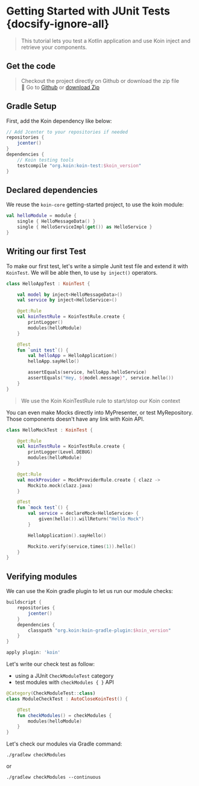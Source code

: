 
# Getting Started with JUnit Tests {docsify-ignore-all}

> This tutorial lets you test a Kotlin application and use Koin inject and retrieve your components.

## Get the code

> Checkout the project directly on Github or download the zip file <br>
> 🚀 Go to [Github](https://github.com/InsertKoinIO/getting-started-koin-core) or [download Zip](https://github.com/InsertKoinIO/getting-started-koin-core/archive/master.zip)

## Gradle Setup

First, add the Koin dependency like below:

```groovy
// Add Jcenter to your repositories if needed
repositories {
    jcenter()
}
dependencies {
    // Koin testing tools
    testcompile "org.koin:koin-test:$koin_version"
}
```

## Declared dependencies

We reuse the `koin-core` getting-started project, to use the koin module:

```kotlin
val helloModule = module {
    single { HelloMessageData() }
    single { HelloServiceImpl(get()) as HelloService }
}
```

## Writing our first Test

To make our first test, let's write a simple Junit test file and extend it with `KoinTest`. We will be able then, to use `by inject()` operators.

```kotlin
class HelloAppTest : KoinTest {

    val model by inject<HelloMessageData>()
    val service by inject<HelloService>()

    @get:Rule
    val koinTestRule = KoinTestRule.create {
        printLogger()
        modules(helloModule)
    }

    @Test
    fun `unit test`() {
        val helloApp = HelloApplication()
        helloApp.sayHello()

        assertEquals(service, helloApp.helloService)
        assertEquals("Hey, ${model.message}", service.hello())
    }
}
```

> We use the Koin KoinTestRule rule to start/stop our Koin context

You can even make Mocks directly into MyPresenter, or test MyRepository. Those components doesn't have any link with Koin API.

```kotlin
class HelloMockTest : KoinTest {

    @get:Rule
    val koinTestRule = KoinTestRule.create {
        printLogger(Level.DEBUG)
        modules(helloModule)
    }

    @get:Rule
    val mockProvider = MockProviderRule.create { clazz ->
        Mockito.mock(clazz.java)
    }

    @Test
    fun `mock test`() {
        val service = declareMock<HelloService> {
            given(hello()).willReturn("Hello Mock")
        }

        HelloApplication().sayHello()

        Mockito.verify(service,times(1)).hello()
    }
}
```

## Verifying modules

We can use the Koin gradle plugin to let us run our module checks:

```gradle
buildscript {
    repositories {
        jcenter()
    }
    dependencies {
        classpath "org.koin:koin-gradle-plugin:$koin_version"
    }
}

apply plugin: 'koin'
```

Let's write our check test as follow:
- using a JUnit `CheckModuleTest` category
- test modules with `checkModules { }` API

```kotlin
@Category(CheckModuleTest::class)
class ModuleCheckTest : AutoCloseKoinTest() {

    @Test
    fun checkModules() = checkModules {
        modules(helloModule)
    }
}
```

Let's check our modules via Gradle command:

```
./gradlew checkModules
```

or 

```
./gradlew checkModules --continuous
```